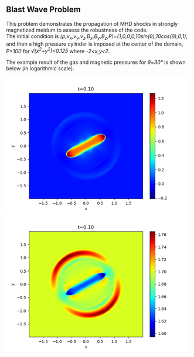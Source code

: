 ## Blast Wave Problem

This problem demonstrates the propagation of MHD shocks in strongly magnetized meidum to assess the robustness of the code.<br>
The initial condition is *(&rho;,v<sub>x</sub>,v<sub>y</sub>,v<sub>z</sub>,B<sub>x</sub>,B<sub>y</sub>,B<sub>z</sub>,P)*=*(1,0,0,0,10sin(&theta;),10cos(&theta;),0,1)*, and then a high pressure cylinder is imposed at the center of the domain, *P=100* for *&radic;(x<sup>2</sup>+y<sup>2</sup>)<0.125* where *-2<x,y<2*.

The example result of the gas and magnetic pressures for *&theta;=30&deg;* is shown below (in logarithmic scale).

<img src="../../imgs/blast/Figure_1.png" alt="Gas pressure in blast wave" width="500px"> <img src="../../imgs/blast/Figure_2.png" alt="Magnetic pressure in blast wave" width="500px">
